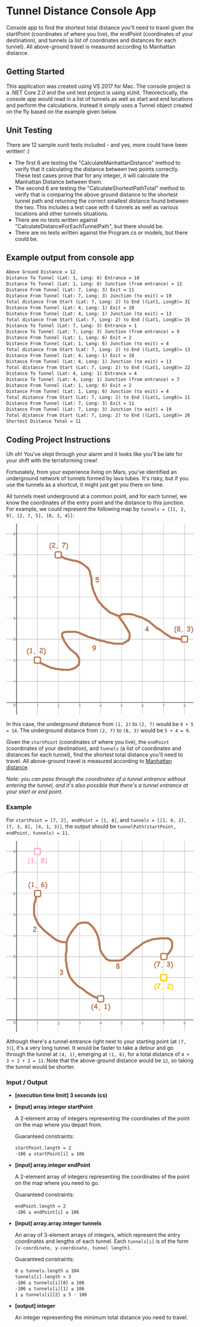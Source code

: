 # Tunnel Distance Console App

Console app to find the shortest total distance you'll need to travel given the startPoint (coordinates of where you live), the endPoint (coordinates of your destination), and tunnels (a list of coordinates and distances for each tunnel). All above-ground travel is measured according to Manhattan distance.

## Getting Started

This application was created using VS 2017 for Mac. The console project is a .NET Core 2.0 and the unit test project is using xUnit. Theorectically, the console app would read in a list of tunnels as well as start and end locations and perform the calculations. Instead it simply uses a Tunnel object created on the fly based on the example given below.

## Unit Testing

There are 12 sample xunit tests included - and yes, more could have been written! :)

- The first 6 are testing the "CalculateManhattanDistance" method to verify that it calculating the distance between two points correctly. These test cases prove that for any integer, it will calculate the Manhattan Distance between them.
- The second 6 are testing the "CalculateShortestPathTotal" method to verify that is comparing the above ground distance to the shortest tunnel path and returning the correct smallest distance found between the two. This includes a test case with 4 tunnels as well as various locations and other tunnels situations.
- There are no tests written against "CalculateDistanceForEachTunnelPath", but there should be.
- There are no tests written against the Program.cs or models, but there could be.


## Example output from console app

```
Above Ground Distance = 12
Distance To Tunnel (Lat: 1, Long: 6) Entrance = 10
Distance To Tunnel (Lat: 1, Long: 6) Junction (from entrance) = 12
Distance From Tunnel (Lat: 7, Long: 3) Exit = 11
Distance From Tunnel (Lat: 7, Long: 3) Junction (to exit) = 19
Total distance from Start (Lat: 7, Long: 2) to End ((Lat1, Long8)= 31
Distance From Tunnel (Lat: 4, Long: 1) Exit = 10
Distance From Tunnel (Lat: 4, Long: 1) Junction (to exit) = 13
Total distance from Start (Lat: 7, Long: 2) to End ((Lat1, Long8)= 25
Distance To Tunnel (Lat: 7, Long: 3) Entrance = 1
Distance To Tunnel (Lat: 7, Long: 3) Junction (from entrance) = 9
Distance From Tunnel (Lat: 1, Long: 6) Exit = 2
Distance From Tunnel (Lat: 1, Long: 6) Junction (to exit) = 4
Total distance from Start (Lat: 7, Long: 2) to End ((Lat1, Long8)= 13
Distance From Tunnel (Lat: 4, Long: 1) Exit = 10
Distance From Tunnel (Lat: 4, Long: 1) Junction (to exit) = 13
Total distance from Start (Lat: 7, Long: 2) to End ((Lat1, Long8)= 22
Distance To Tunnel (Lat: 4, Long: 1) Entrance = 4
Distance To Tunnel (Lat: 4, Long: 1) Junction (from entrance) = 7
Distance From Tunnel (Lat: 1, Long: 6) Exit = 2
Distance From Tunnel (Lat: 1, Long: 6) Junction (to exit) = 4
Total distance from Start (Lat: 7, Long: 2) to End ((Lat1, Long8)= 11
Distance From Tunnel (Lat: 7, Long: 3) Exit = 11
Distance From Tunnel (Lat: 7, Long: 3) Junction (to exit) = 19
Total distance from Start (Lat: 7, Long: 2) to End ((Lat1, Long8)= 26
Shortest Distance Total = 11
```

## Coding Project Instructions

Uh oh! You've slept through your alarm and it looks like you'll be late for your shift with the terraforming crew!

Fortunately, from your experience living on Mars, you've identified an underground network of tunnels formed by lava tubes. It's risky, but if you use the tunnels as a shortcut, it might just get you there on time.

All tunnels meet underground at a common point, and for each tunnel, we know the coordinates of the entry point and the distance to this junction. For example, we could represent the following map by ```tunnels = [[1, 2, 9], [2, 7, 5], [8, 3, 4]]```:

![tunnel map 1](docs/example_1.png?raw=true "tunnel map 1")

In this case, the underground distance from ```(1, 2)``` to ```(2, 7)``` would be ```9 + 5 = 14```. The underground distance from ```(2, 7)``` to ```(8, 3)``` would be ```5 + 4 = 9```.

Given the ```startPoint``` (coordinates of where you live), the ```endPoint``` (coordinates of your destination), and ```tunnels``` (a list of coordinates and distances for each tunnel), find the shortest total distance you'll need to travel. All above-ground travel is measured according to [Manhattan distance](https://en.wiktionary.org/wiki/Manhattan_distance).

*Note: you can pass through the coordinates of a tunnel entrance without entering the tunnel, and it's also possible that there's a tunnel entrance at your start or end point.*

### Example

For ```startPoint = [7, 2], endPoint = [1, 8]```, and ```tunnels = [[1, 6, 2], [7, 3, 8], [4, 1, 3]]```, the output should be ```tunnelPath(startPoint, endPoint, tunnels) = 11```.

![tunnel map 2](docs/example_2.png?raw=true "tunnel map 2")

Although there's a tunnel entrance right next to your starting point (at ```(7, 3)```), it's a very long tunnel. It would be faster to take a detour and go through the tunnel at ```(4, 1)```, emerging at ```(1, 6)```, for a total distance of ```4 + 3 + 2 + 2 = 11```. Note that the above-ground distance would be ```12```, so taking the tunnel would be shorter.

### Input / Output

- **[execution time limit] 3 seconds (cs)**

- **[input] array.integer startPoint**

  A 2-element array of integers representing the coordinates of the point on the map where you depart from.

  Guaranteed constraints:
  ```
  startPoint.length = 2
  -106 ≤ startPoint[i] ≤ 106
  ```

- **[input] array.integer endPoint**

  A 2-element array of integers representing the coordinates of the point on the map where you need to go.

  Guaranteed constraints:
  ```
  endPoint.length = 2
  -106 ≤ endPoint[i] ≤ 106
  ```

- **[input] array.array.integer tunnels**

  An array of 3-element arrays of integers, which represent the entry coordinates and lengths of each tunnel. Each ```tunnels[i]``` is of the form ```[x-coordinate, y-coordinate, tunnel length]```.

  Guaranteed constraints:
  ```
  0 ≤ tunnels.length ≤ 104
  tunnels[i].length = 3
  -106 ≤ tunnels[i][0] ≤ 106
  -106 ≤ tunnels[i][1] ≤ 106
  1 ≤ tunnels[i][2] ≤ 5 · 106
  ```

- **[output] integer**

  An integer representing the minimum total distance you need to travel.
